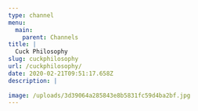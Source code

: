 ```yaml
---
type: channel
menu:
  main:
    parent: Channels
title: |
  Cuck Philosophy
slug: cuckphilosophy
url: /cuckphilosophy/
date: 2020-02-21T09:51:17.658Z
description: |
  
image: /uploads/3d39064a285843e8b5831fc59d4ba2bf.jpg
---
```

